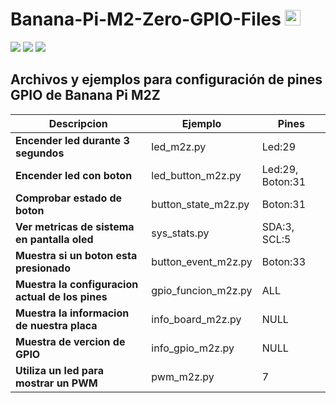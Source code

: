# Banana-Pi-M2-Zero-GPIO-Files <img src="https://media.giphy.com/media/hvRJCLFzcasrR4ia7z/giphy.gif" width="25px" height="25px"> 

<img src="https://user-images.githubusercontent.com/62630527/160232659-95dd9d5a-aab8-4c9d-aada-07f9f4710b47.svg"> <img src="https://user-images.githubusercontent.com/62630527/160232639-911700a0-e6a5-451c-acd3-b546aaaee840.svg"> <img src="https://user-images.githubusercontent.com/62630527/160232603-39fd27c9-d257-471e-a773-0af8999e130a.svg">

## Archivos y ejemplos para configuración de pines GPIO de Banana Pi M2Z

| Descripcion | Ejemplo | Pines |
| ------------- | ------------- | ------------- |
| **Encender led durante 3 segundos** | led_m2z.py | Led:29 |
| **Encender led con boton** | led_button_m2z.py | Led:29, Boton:31 |
| **Comprobar estado de boton** | button_state_m2z.py | Boton:31 |
| **Ver metricas de sistema en pantalla oled** | sys_stats.py | SDA:3, SCL:5 |
| **Muestra si un boton esta presionado** | button_event_m2z.py | Boton:33 |
| **Muestra la configuracion actual de los pines** | gpio_funcion_m2z.py | ALL |
| **Muestra la informacion de nuestra placa** | info_board_m2z.py | NULL |
| **Muestra de vercion de GPIO** | info_gpio_m2z.py | NULL |
| **Utiliza un led para mostrar un PWM** | pwm_m2z.py | 7 |